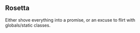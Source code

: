 Rosetta
--------

Either shove everything into a promise, or an excuse to flirt with globals/static classes.
